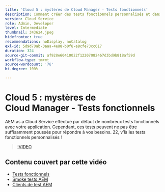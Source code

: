 ```yaml
---
title: 'Cloud 5 : mystères de Cloud Manager - Tests fonctionnels'
description: Comment créer des tests fonctionnels personnalisés et dans quel but ?
version: Cloud Service
role: Admin, Developer
level: Intermediate
thumbnail: 343624.jpeg
hidefromtoc: true
recommendations: noDisplay, noCatalog
exl-id: 5d9d70ab-3aaa-4e88-b0f8-e8cfe73cc617
duration: 324
source-git-commit: af928e60410022f12207082467d3bd9b818af59d
workflow-type: tm+mt
source-wordcount: '78'
ht-degree: 100%

---
```


# Cloud 5 : mystères de Cloud Manager - Tests fonctionnels

AEM as a Cloud Service effectue par défaut de nombreux tests fonctionnels avec votre application. Cependant, ces tests peuvent ne pas être suffisamment poussés pour répondre à vos besoins. 22, v’là les tests fonctionnels personnalisés !

>[!VIDEO](https://video.tv.adobe.com/v/343624?quality=12&learn=on)

## Contenu couvert par cette vidéo

+ [Tests fonctionnels](https://experienceleague.adobe.com/docs/experience-manager-cloud-service/content/implementing/using-cloud-manager/test-results/functional-testing.html?lang=fr)
+ [Smoke tests AEM](https://github.com/adobe/aem-test-samples/)
+ [Clients de test AEM](https://github.com/adobe/aem-testing-clients/)
